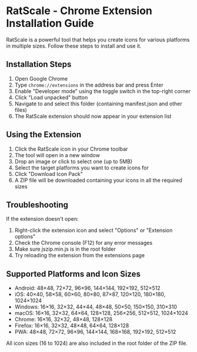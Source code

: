 # RatScale - Chrome Extension Installation Guide

RatScale is a powerful tool that helps you create icons for various platforms in multiple sizes. Follow these steps to install and use it.

## Installation Steps

1. Open Google Chrome
2. Type `chrome://extensions` in the address bar and press Enter
3. Enable "Developer mode" using the toggle switch in the top-right corner
4. Click "Load unpacked" button
5. Navigate to and select this folder (containing manifest.json and other files)
6. The RatScale extension should now appear in your extension list

## Using the Extension

1. Click the RatScale icon in your Chrome toolbar
2. The tool will open in a new window
3. Drop an image or click to select one (up to 5MB)
4. Select the target platforms you want to create icons for
5. Click "Download Icon Pack"
6. A ZIP file will be downloaded containing your icons in all the required sizes

## Troubleshooting

If the extension doesn't open:
1. Right-click the extension icon and select "Options" or "Extension options"
2. Check the Chrome console (F12) for any error messages
3. Make sure jszip.min.js is in the root folder
4. Try reloading the extension from the extensions page

## Supported Platforms and Icon Sizes

- Android: 48×48, 72×72, 96×96, 144×144, 192×192, 512×512
- iOS: 40×40, 58×58, 60×60, 80×80, 87×87, 120×120, 180×180, 1024×1024
- Windows: 16×16, 32×32, 44×44, 48×48, 50×50, 150×150, 310×310
- macOS: 16×16, 32×32, 64×64, 128×128, 256×256, 512×512, 1024×1024
- Chrome: 16×16, 32×32, 48×48, 128×128
- Firefox: 16×16, 32×32, 48×48, 64×64, 128×128
- PWA: 48×48, 72×72, 96×96, 144×144, 168×168, 192×192, 512×512

All icon sizes (16 to 1024) are also included in the root folder of the ZIP file. 
